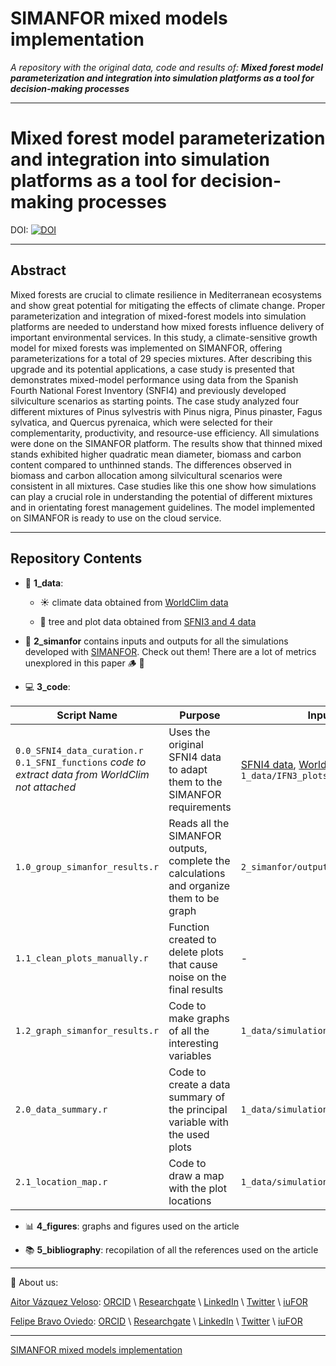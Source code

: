 # SIMANFOR mixed models implementation

*A repository with the original data, code and results of: **Mixed forest model parameterization and integration into simulation platforms as a tool for decision-making processes***

---

# Mixed forest model parameterization and integration into simulation platforms as a tool for decision-making processes

DOI: [![DOI](https://zenodo.org/badge/DOI/10.5281/zenodo.10216009.svg)](https://doi.org/10.5281/zenodo.10216009)

---

## Abstract

Mixed forests are crucial to climate resilience in Mediterranean ecosystems and show great potential for mitigating the effects of climate change. Proper parameterization and integration of mixed-forest models into simulation platforms are needed to understand how mixed forests influence delivery of important environmental services. In this study, a climate-sensitive growth model for mixed forests was implemented on SIMANFOR, offering parameterizations for a total of 29 species mixtures. After describing this upgrade and its potential applications, a case study is presented that demonstrates mixed-model performance using data from the Spanish Fourth National Forest Inventory (SNFI4) and previously developed silviculture scenarios as starting points. The case study analyzed four different mixtures of Pinus sylvestris with Pinus nigra, Pinus pinaster, Fagus sylvatica, and Quercus pyrenaica, which were selected for their complementarity, productivity, and resource-use efficiency. All simulations were done on the SIMANFOR platform. The results show that thinned mixed stands exhibited higher quadratic mean diameter, biomass and carbon content compared to unthinned stands. The differences observed in biomass and carbon allocation among silvicultural scenarios were consistent in all mixtures. Case studies like this one show how simulations can play a crucial role in understanding the potential of different mixtures and in orientating forest management guidelines. The model implemented on SIMANFOR is ready to use on the cloud service. 

---

## Repository Contents

- :floppy_disk: **1_data**:
    
    - :sunny: climate data obtained from [WorldClim data](https://www.worldclim.org/data/index.html)
        
    - :deciduous_tree: tree and plot data obtained from [SFNI3 and 4 data](https://www.miteco.gob.es/es/biodiversidad/temas/inventarios-nacionales/inventario-forestal-nacional/cuarto_inventario.html)


- :seedling: **2_simanfor** contains inputs and outputs for all the simulations developed with [SIMANFOR](www.simanfor.es). Check out them! There are a lot of metrics unexplored in this paper :wood: :maple_leaf:

- :computer: **3_code**:


| Script Name     | Purpose               | Input                    | Output                   |
|-----------------|-----------------------|--------------------------|--------------------------|
| `0.0_SFNI4_data_curation.r` `0.1_SFNI_functions` *code to extract data from WorldClim not attached*| Uses the original SFNI4 data to adapt them to the SIMANFOR requirements| [SFNI4 data](https://www.miteco.gob.es/es/biodiversidad/temas/inventarios-nacionales/inventario-forestal-nacional/cuarto_inventario.html), [WorldClim data](https://www.worldclim.org/data/index.html), `1_data/IFN3_plots*` | `1_data/IFN4_*` data
| `1.0_group_simanfor_results.r`| Reads all the SIMANFOR outputs, complete the calculations and organize them to be graph | `2_simanfor/output/*` | `1_data/simulation_results.RData` |
| `1.1_clean_plots_manually.r` | Function created to delete plots that cause noise on the final results | - | - |
| `1.2_graph_simanfor_results.r` | Code to make graphs of all the interesting variables | `1_data/simulation_results.RData` | `4_figures/simulation_graphs/*` |
| `2.0_data_summary.r` | Code to create a data summary of the principal variable with the used plots | `1_data/simulation_results.RData` | `4_figures/summary_table.csv` |
| `2.1_location_map.r` | Code to draw a map with the plot locations | `1_data/simulation_results.RData` | `IFN4_plots_map_*` |

- :bar_chart: **4_figures**: graphs and figures used on the article

- :books: **5_bibliography**: recopilation of all the references used on the article

---

:link: About us:

[Aitor Vázquez Veloso](https://github.com/aitorvv): 
[ORCID](https://orcid.org/0000-0003-0227-506X) \\
[Researchgate](https://www.researchgate.net/profile/Aitor_Vazquez_Veloso) \\
[LinkedIn](https://www.linkedin.com/in/aitorvazquezveloso/) \\
[Twitter](https://twitter.com/aitorvv) \\
[iuFOR](http://sostenible.palencia.uva.es/users/aitorvv)


[Felipe Bravo Oviedo](https://github.com/Felipe-Bravo): 
[ORCID](https://orcid.org/0000-0001-7348-6695) \\
[Researchgate](https://www.researchgate.net/profile/Felipe-Bravo-11) \\
[LinkedIn](https://www.linkedin.com/in/felipebravooviedo) \\
[Twitter](https://twitter.com/fbravo_SFM) \\
[iuFOR](http://sostenible.palencia.uva.es/users/fbravo)

---


[SIMANFOR mixed models implementation](https://github.com/aitorvv/SIMANFOR_mixed_models_implementation) 